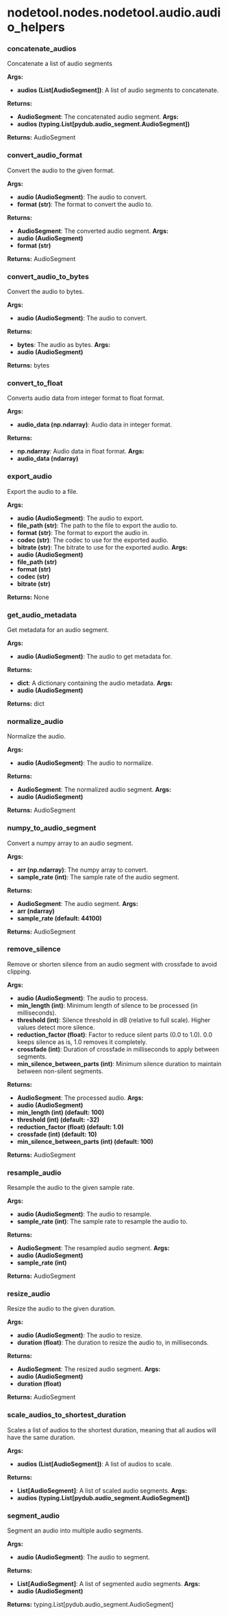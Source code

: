 # nodetool.nodes.nodetool.audio.audio_helpers

### concatenate_audios

Concatenate a list of audio segments


**Args:**

- **audios (List[AudioSegment])**: A list of audio segments to concatenate.


**Returns:**

- **AudioSegment**: The concatenated audio segment.
**Args:**
- **audios (typing.List[pydub.audio_segment.AudioSegment])**

**Returns:** AudioSegment

### convert_audio_format

Convert the audio to the given format.


**Args:**

- **audio (AudioSegment)**: The audio to convert.
- **format (str)**: The format to convert the audio to.


**Returns:**

- **AudioSegment**: The converted audio segment.
**Args:**
- **audio (AudioSegment)**
- **format (str)**

**Returns:** AudioSegment

### convert_audio_to_bytes

Convert the audio to bytes.


**Args:**

- **audio (AudioSegment)**: The audio to convert.


**Returns:**

- **bytes**: The audio as bytes.
**Args:**
- **audio (AudioSegment)**

**Returns:** bytes

### convert_to_float

Converts audio data from integer format to float format.


**Args:**

- **audio_data (np.ndarray)**: Audio data in integer format.


**Returns:**

- **np.ndarray**: Audio data in float format.
**Args:**
- **audio_data (ndarray)**

### export_audio

Export the audio to a file.


**Args:**

- **audio (AudioSegment)**: The audio to export.
- **file_path (str)**: The path to the file to export the audio to.
- **format (str)**: The format to export the audio in.
- **codec (str)**: The codec to use for the exported audio.
- **bitrate (str)**: The bitrate to use for the exported audio.
**Args:**
- **audio (AudioSegment)**
- **file_path (str)**
- **format (str)**
- **codec (str)**
- **bitrate (str)**

**Returns:** None

### get_audio_metadata

Get metadata for an audio segment.


**Args:**

- **audio (AudioSegment)**: The audio to get metadata for.


**Returns:**

- **dict**: A dictionary containing the audio metadata.
**Args:**
- **audio (AudioSegment)**

**Returns:** dict

### normalize_audio

Normalize the audio.


**Args:**

- **audio (AudioSegment)**: The audio to normalize.


**Returns:**

- **AudioSegment**: The normalized audio segment.
**Args:**
- **audio (AudioSegment)**

**Returns:** AudioSegment

### numpy_to_audio_segment

Convert a numpy array to an audio segment.


**Args:**

- **arr (np.ndarray)**: The numpy array to convert.
- **sample_rate (int)**: The sample rate of the audio segment.


**Returns:**

- **AudioSegment**: The audio segment.
**Args:**
- **arr (ndarray)**
- **sample_rate (default: 44100)**

**Returns:** AudioSegment

### remove_silence

Remove or shorten silence from an audio segment with crossfade to avoid clipping.


**Args:**

- **audio (AudioSegment)**: The audio to process.
- **min_length (int)**: Minimum length of silence to be processed (in milliseconds).
- **threshold (int)**: Silence threshold in dB (relative to full scale). Higher values detect more silence.
- **reduction_factor (float)**: Factor to reduce silent parts (0.0 to 1.0).
0.0 keeps silence as is, 1.0 removes it completely.
- **crossfade (int)**: Duration of crossfade in milliseconds to apply between segments.
- **min_silence_between_parts (int)**: Minimum silence duration to maintain between non-silent segments.


**Returns:**

- **AudioSegment**: The processed audio.
**Args:**
- **audio (AudioSegment)**
- **min_length (int) (default: 100)**
- **threshold (int) (default: -32)**
- **reduction_factor (float) (default: 1.0)**
- **crossfade (int) (default: 10)**
- **min_silence_between_parts (int) (default: 100)**

**Returns:** AudioSegment

### resample_audio

Resample the audio to the given sample rate.


**Args:**

- **audio (AudioSegment)**: The audio to resample.
- **sample_rate (int)**: The sample rate to resample the audio to.


**Returns:**

- **AudioSegment**: The resampled audio segment.
**Args:**
- **audio (AudioSegment)**
- **sample_rate (int)**

**Returns:** AudioSegment

### resize_audio

Resize the audio to the given duration.


**Args:**

- **audio (AudioSegment)**: The audio to resize.
- **duration (float)**: The duration to resize the audio to, in milliseconds.


**Returns:**

- **AudioSegment**: The resized audio segment.
**Args:**
- **audio (AudioSegment)**
- **duration (float)**

**Returns:** AudioSegment

### scale_audios_to_shortest_duration

Scales a list of audios to the shortest duration, meaning that
all audios will have the same duration.


**Args:**

- **audios (List[AudioSegment])**: A list of audios to scale.


**Returns:**

- **List[AudioSegment]**: A list of scaled audio segments.
**Args:**
- **audios (typing.List[pydub.audio_segment.AudioSegment])**

### segment_audio

Segment an audio into multiple audio segments.


**Args:**

- **audio (AudioSegment)**: The audio to segment.


**Returns:**

- **List[AudioSegment]**: A list of segmented audio segments.
**Args:**
- **audio (AudioSegment)**

**Returns:** typing.List[pydub.audio_segment.AudioSegment]

